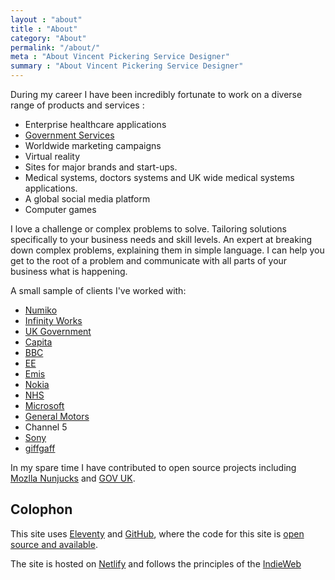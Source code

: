 ```yaml
---
layout : "about"
title : "About"
category: "About"
permalink: "/about/"
meta : "About Vincent Pickering Service Designer"
summary : "About Vincent Pickering Service Designer"
---
```


During my career I have been incredibly fortunate to work on a diverse range of products and services :

- Enterprise healthcare applications
- [Government Services](https://gov.uk)
- Worldwide marketing campaigns
- Virtual reality
- Sites for major brands and start-ups.
- Medical systems, doctors systems and UK wide medical systems applications.
- A global social media platform
- Computer games

I love a challenge or complex problems to solve. Tailoring solutions specifically to your business needs and skill levels. An expert at breaking down complex problems, explaining them in simple language. I can help you get to the root of a problem and communicate with all parts of your business what is happening.

A small sample of clients I've worked with:

- [Numiko](https://numiko.com/)
- [Infinity Works](https://www.infinityworks.com)
- [UK Government](https://www.gov.uk)
- [Capita](https://www.capita.com/)
- [BBC](https://www.bbc.co.uk)
- [EE](https://ee.co.uk)
- [Emis](https://www.emishealth.com)
- [Nokia](https://www.nokia.com)
- [NHS](https://www.nhs.uk/pages/home.aspx)
- [Microsoft](https://www.microsoft.com)
- [General Motors](https://www.gm.com/index.html)
- Channel 5
- [Sony](https://www.playstation.com/)
- [giffgaff](https://www.giffgaff.com)

In my spare time I have contributed to open source projects including [Mozlla Nunjucks](https://github.com/mozilla/nunjucks) and [GOV UK](https://github.com/alphagov/govuk_frontend_toolkit/).

## Colophon

This site uses [Eleventy](https://www.11ty.dev/) and [GitHub](https://github.com), where the code for this site is [open source and available]({{site.data.author.github.repo}}).

The site is hosted on [Netlify](https://www.netlify.com/) and follows the principles of the [IndieWeb](https://indieweb.org/)
